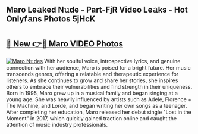 ## Maro Le𝚊ked N𝚞de - Part-FjR Video Le𝚊ks - Hot Onlyf𝚊ns Photos 5jHcK

# <h2><a href="http://ac50736.deff.icu/?id=Maro">🔗 New 👉🔴 Maro VIDEO Photos</a></h2>

[![Maro N𝚞des](https://i.imgur.com/rIISA9y.gif)](http://ac50736.deff.icu/?id=Maro)
With her soulful voice, introspective lyrics, and genuine connection with her audience, Maro is poised for a bright future. Her music transcends genres, offering a relatable and therapeutic experience for listeners. As she continues to grow and share her stories, she inspires others to embrace their vulnerabilities and find strength in their uniqueness. Born in 1995, Maro grew up in a musical family and began singing at a young age. She was heavily influenced by artists such as Adele, Florence + The Machine, and Lorde, and began writing her own songs as a teenager. After completing her education, Maro released her debut single "Lost in the Moment" in 2017, which quickly gained traction online and caught the attention of music industry professionals.
